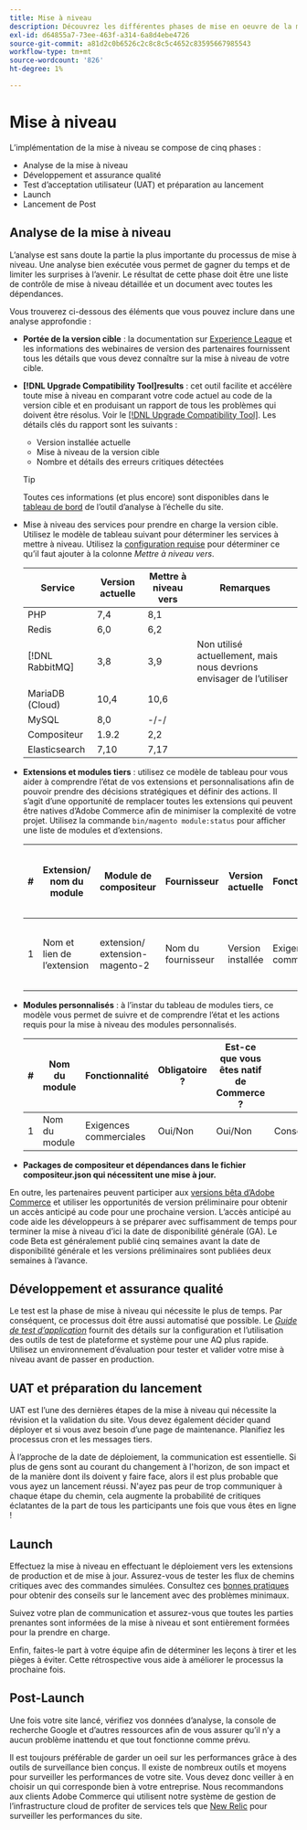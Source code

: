 ```yaml
---
title: Mise à niveau
description: Découvrez les différentes phases de mise en oeuvre de la mise à niveau pour les projets Adobe Commerce.
exl-id: d64855a7-73ee-463f-a314-6a8d4ebe4726
source-git-commit: a81d2c0b6526c2c8c8c5c4652c83595667985543
workflow-type: tm+mt
source-wordcount: '826'
ht-degree: 1%

---
```


# Mise à niveau

L’implémentation de la mise à niveau se compose de cinq phases :

- Analyse de la mise à niveau
- Développement et assurance qualité
- Test d’acceptation utilisateur (UAT) et préparation au lancement
- Launch
- Lancement de Post

## Analyse de la mise à niveau

L’analyse est sans doute la partie la plus importante du processus de mise à niveau. Une analyse bien exécutée vous permet de gagner du temps et de limiter les surprises à l’avenir. Le résultat de cette phase doit être une liste de contrôle de mise à niveau détaillée et un document avec toutes les dépendances.

Vous trouverez ci-dessous des éléments que vous pouvez inclure dans une analyse approfondie :

- **Portée de la version cible** : la documentation sur [Experience League](../../release/release-notes/overview.md) et les informations des webinaires de version des partenaires fournissent tous les détails que vous devez connaître sur la mise à niveau de votre cible.

- **[!DNL Upgrade Compatibility Tool]results** : cet outil facilite et accélère toute mise à niveau en comparant votre code actuel au code de la version cible et en produisant un rapport de tous les problèmes qui doivent être résolus. Voir le [[!DNL Upgrade Compatibility Tool]](../upgrade-compatibility-tool/overview.md). Les détails clés du rapport sont les suivants :

   - Version installée actuelle
   - Mise à niveau de la version cible
   - Nombre et détails des erreurs critiques détectées

  >[!TIP]
  >
  >Toutes ces informations (et plus encore) sont disponibles dans le [tableau de bord](../../tools/site-wide-analysis-tool/dashboard.md) de l’outil d’analyse à l’échelle du site.

- Mise à niveau des services pour prendre en charge la version cible. Utilisez le modèle de tableau suivant pour déterminer les services à mettre à niveau. Utilisez la [configuration requise](../../installation/system-requirements.md) pour déterminer ce qu’il faut ajouter à la colonne _Mettre à niveau vers_.


  | Service | Version actuelle | Mettre à niveau vers | Remarques |
  |-----------------|-----------------|------------|----------------------------------------------------------|
  | PHP | 7,4 | 8,1 |                                                          |
  | Redis | 6,0 | 6,2 |                                                          |
  | [!DNL RabbitMQ] | 3,8 | 3,9 | Non utilisé actuellement, mais nous devrions envisager de l’utiliser |
  | MariaDB (Cloud) | 10,4 | 10,6 |                                                          |
  | MySQL | 8,0 | -/-/ |                                                          |
  | Compositeur | 1.9.2 | 2,2 |                                                          |
  | Elasticsearch | 7,10 | 7,17 |                                                          |

- **Extensions et modules tiers** : utilisez ce modèle de tableau pour vous aider à comprendre l’état de vos extensions et personnalisations afin de pouvoir prendre des décisions stratégiques et définir des actions. Il s’agit d’une opportunité de remplacer toutes les extensions qui peuvent être natives d’Adobe Commerce afin de minimiser la complexité de votre projet. Utilisez la commande `bin/magento module:status` pour afficher une liste de modules et d’extensions.

  | # | Extension/<br>nom du module | Module de compositeur | Fournisseur | Version actuelle | Fonctionnalité | Compatible avec la dernière version de <br>Commerce ? | Problèmes | Est-ce que vous êtes natif de Commerce ? | Action | Remarques |
  |---|-----------------------------|------------------------------------|-------------|-------------------|-----------------------|---------------------------------------------|--------------------------------------------------|---------------------|-------------------------|-------|
  | 1 | Nom et lien de l’extension | extension/<br>extension-magento-2 | Nom du fournisseur | Version installée | Exigences commerciales | Oui/Non | Liste des problèmes identifiés rencontrés avec cette extension | Oui/Non | Conserver/Remplacer/<br>Supprimer |       |

- **Modules personnalisés** : à l’instar du tableau de modules tiers, ce modèle vous permet de suivre et de comprendre l’état et les actions requis pour la mise à niveau des modules personnalisés.

  | # | Nom du module | Fonctionnalité | Obligatoire ? | Est-ce que vous êtes natif de Commerce ? | Action | Remarques |
  |---|--------------|-----------------------|-----------|---------------------|---------------------|-------|
  | 1 | Nom du module | Exigences commerciales | Oui/Non | Oui/Non | Conserver/Remplacer/Supprimer |       |

- **Packages de compositeur et dépendances dans le fichier compositeur.json qui nécessitent une mise à jour.**

En outre, les partenaires peuvent participer aux [versions bêta d’Adobe Commerce](../../release/beta.md) et utiliser les opportunités de version préliminaire pour obtenir un accès anticipé au code pour une prochaine version. L’accès anticipé au code aide les développeurs à se préparer avec suffisamment de temps pour terminer la mise à niveau d’ici la date de disponibilité générale (GA). Le code Beta est généralement publié cinq semaines avant la date de disponibilité générale et les versions préliminaires sont publiées deux semaines à l’avance.

## Développement et assurance qualité

Le test est la phase de mise à niveau qui nécessite le plus de temps. Par conséquent, ce processus doit être aussi automatisé que possible. Le _[Guide de test d’application](https://developer.adobe.com/commerce/testing/guide/)_ fournit des détails sur la configuration et l’utilisation des outils de test de plateforme et système pour une AQ plus rapide. Utilisez un environnement d’évaluation pour tester et valider votre mise à niveau avant de passer en production.

## UAT et préparation du lancement

UAT est l’une des dernières étapes de la mise à niveau qui nécessite la révision et la validation du site. Vous devez également décider quand déployer et si vous avez besoin d’une page de maintenance. Planifiez les processus cron et les messages tiers.

À l’approche de la date de déploiement, la communication est essentielle. Si plus de gens sont au courant du changement à l&#39;horizon, de son impact et de la manière dont ils doivent y faire face, alors il est plus probable que vous ayez un lancement réussi. N&#39;ayez pas peur de trop communiquer à chaque étape du chemin, cela augmente la probabilité de critiques éclatantes de la part de tous les participants une fois que vous êtes en ligne !

## Launch

Effectuez la mise à niveau en effectuant le déploiement vers les extensions de production et de mise à jour. Assurez-vous de tester les flux de chemins critiques avec des commandes simulées. Consultez ces [bonnes pratiques](../prepare/best-practices.md) pour obtenir des conseils sur le lancement avec des problèmes minimaux.

Suivez votre plan de communication et assurez-vous que toutes les parties prenantes sont informées de la mise à niveau et sont entièrement formées pour la prendre en charge.

Enfin, faites-le part à votre équipe afin de déterminer les leçons à tirer et les pièges à éviter. Cette rétrospective vous aide à améliorer le processus la prochaine fois.

## Post-Launch

Une fois votre site lancé, vérifiez vos données d’analyse, la console de recherche Google et d’autres ressources afin de vous assurer qu’il n’y a aucun problème inattendu et que tout fonctionne comme prévu.

Il est toujours préférable de garder un oeil sur les performances grâce à des outils de surveillance bien conçus. Il existe de nombreux outils et moyens pour surveiller les performances de votre site. Vous devez donc veiller à en choisir un qui corresponde bien à votre entreprise. Nous recommandons aux clients Adobe Commerce qui utilisent notre système de gestion de l’infrastructure cloud de profiter de services tels que [New Relic](https://experienceleague.adobe.com/docs/commerce-cloud-service/user-guide/monitor/new-relic/new-relic-service.html) pour surveiller les performances du site.

